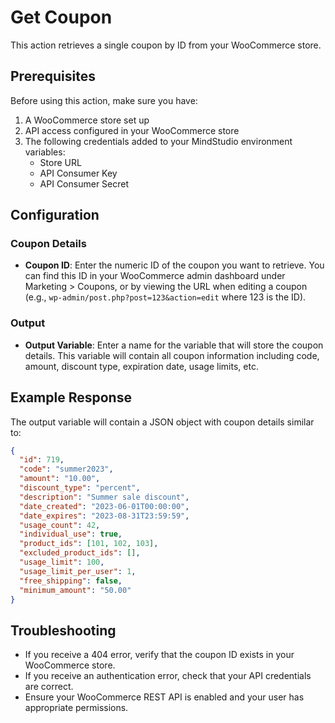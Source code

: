 # Get Coupon

This action retrieves a single coupon by ID from your WooCommerce store.

## Prerequisites

Before using this action, make sure you have:

1. A WooCommerce store set up
2. API access configured in your WooCommerce store
3. The following credentials added to your MindStudio environment variables:
   - Store URL
   - API Consumer Key
   - API Consumer Secret

## Configuration

### Coupon Details

- **Coupon ID**: Enter the numeric ID of the coupon you want to retrieve. You can find this ID in your WooCommerce admin dashboard under Marketing > Coupons, or by viewing the URL when editing a coupon (e.g., `wp-admin/post.php?post=123&action=edit` where 123 is the ID).

### Output

- **Output Variable**: Enter a name for the variable that will store the coupon details. This variable will contain all coupon information including code, amount, discount type, expiration date, usage limits, etc.

## Example Response

The output variable will contain a JSON object with coupon details similar to:

```json
{
  "id": 719,
  "code": "summer2023",
  "amount": "10.00",
  "discount_type": "percent",
  "description": "Summer sale discount",
  "date_created": "2023-06-01T00:00:00",
  "date_expires": "2023-08-31T23:59:59",
  "usage_count": 42,
  "individual_use": true,
  "product_ids": [101, 102, 103],
  "excluded_product_ids": [],
  "usage_limit": 100,
  "usage_limit_per_user": 1,
  "free_shipping": false,
  "minimum_amount": "50.00"
}
```

## Troubleshooting

- If you receive a 404 error, verify that the coupon ID exists in your WooCommerce store.
- If you receive an authentication error, check that your API credentials are correct.
- Ensure your WooCommerce REST API is enabled and your user has appropriate permissions.